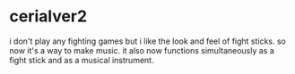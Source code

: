 # cerialver2

i don't play any fighting games but i like the look and feel of fight sticks.
so now it's a way to make music.
it also now functions simultaneously as a fight stick and as a musical instrument.
